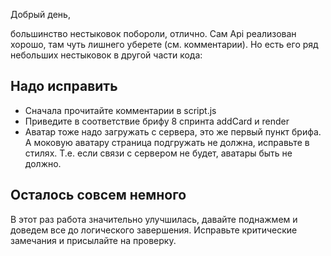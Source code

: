 Добрый день,

большинство нестыковок побороли, отлично. Сам Api реализован хорошо, там чуть лишнего уберете (см. комментарии). Но есть его ряд небольших нестыковок в другой части кода:

## Надо исправить
- Сначала прочитайте комментарии в script.js
- Приведите в соответствие брифу 8 спринта addCard и render
- Аватар тоже надо загружать с сервера, это же первый пункт брифа. А моковую аватару страница подгружать не должна, исправьте в стилях. Т.е. если связи с сервером не будет, аватары быть не должно.

## Осталось совсем немного
В этот раз работа значительно улучшилась, давайте поднажмем и доведем все до логического завершения. Исправьте критические замечания и присылайте на проверку.
